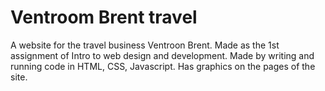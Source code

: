 # Ventroom Brent travel
A website for the travel business Ventroon Brent. Made as the 1st assignment of Intro to web design and development.
Made by writing and running code in HTML, CSS, Javascript. Has graphics on the pages of the site.
